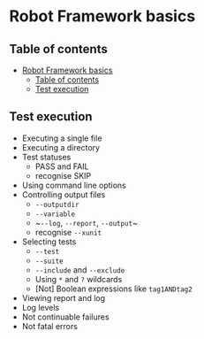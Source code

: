 # Robot Framework basics

## Table of contents
- [Robot Framework basics](#robot-framework-basics)
  - [Table of contents](#table-of-contents)
  - [Test execution](#test-execution)

## Test execution

- Executing a single file
- Executing a directory
- Test statuses
  - PASS and FAIL
  - recognise SKIP
- Using command line options
- Controlling output files
  - `--outputdir`
  - `--variable`
  - ~`--log`, `--report`, `--output`~
  - recognise `--xunit`
- Selecting tests
  - `--test`
  - `--suite`
  - `--include` and `--exclude`
  - Using `*` and `?` wildcards
  - [Not] Boolean expressions like `tag1ANDtag2`
- Viewing report and log
- Log levels
- Not continuable failures
- Not fatal errors
